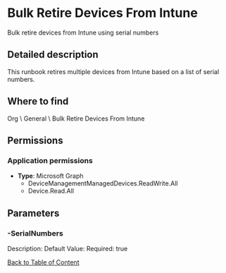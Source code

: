 # Bulk Retire Devices From Intune

Bulk retire devices from Intune using serial numbers

## Detailed description
This runbook retires multiple devices from Intune based on a list of serial numbers.

## Where to find
Org \ General \ Bulk Retire Devices From Intune

## Permissions
### Application permissions
- **Type**: Microsoft Graph
  - DeviceManagementManagedDevices.ReadWrite.All
  - Device.Read.All


## Parameters
### -SerialNumbers
Description: 
Default Value: 
Required: true


[Back to Table of Content](../../../README.md)

